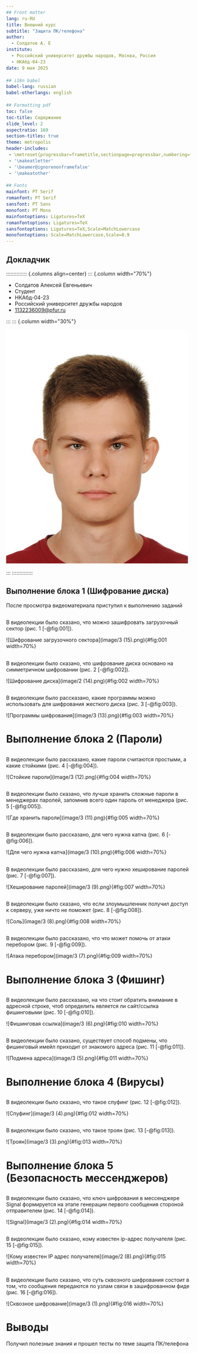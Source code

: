 ```yaml
---
## Front matter
lang: ru-RU
title: Внешний курс
subtitle: "Защита ПК/телефона"      
author:
  - Солдатов А. Е
institute:
  - Российский университет дружбы народов, Москва, Россия
  - НКАбд-04-23
date: 9 мая 2025

## i18n babel
babel-lang: russian
babel-otherlangs: english

## Formatting pdf
toc: false
toc-title: Содержание
slide_level: 2
aspectratio: 169
section-titles: true
theme: metropolis
header-includes:
 - \metroset{progressbar=frametitle,sectionpage=progressbar,numbering=fraction}
 - '\makeatletter'
 - '\beamer@ignorenonframefalse'
 - '\makeatother'

## Fonts
mainfont: PT Serif
romanfont: PT Serif
sansfont: PT Sans
monofont: PT Mono
mainfontoptions: Ligatures=TeX
romanfontoptions: Ligatures=TeX
sansfontoptions: Ligatures=TeX,Scale=MatchLowercase
monofontoptions: Scale=MatchLowercase,Scale=0.9
---
```



## Докладчик

:::::::::::::: {.columns align=center}
::: {.column width="70%"}

  * Солдатов Алексей Евгеньевич
  * Студент
  * НКАбд-04-23
  * Российский университет дружбы народов
  * [1132236009@pfur.ru](mailto:1132236009@rudn.ru)

:::
::: {.column width="30%"}

![](./image/I.jpg)

:::
::::::::::::::


## Выполнение блока 1 (Шифрование диска)

После просмотра видеоматериала приступил к выполнению заданий

##

В видеолекции было сказано, что можно зашифровать загрузочный сектор (рис. 1 [-@fig:001]).

![Шифрование загрузочного сектора](image/3 (15).png){#fig:001 width=70%}

##

В видеолекции было сказано, что шифрование диска основано на симметричном шифровании (рис. 2 [-@fig:002]).

![Шифрование диска](image/2 (14).png){#fig:002 width=70%}

##

В видеолекции было рассказано, какие программы можно использовать для шифрования жесткого диска  (рис. 3 [-@fig:003]).

![Программы шифрования](image/3 (13).png){#fig:003 width=70%}

# Выполнение блока 2 (Пароли)

##

В видеолекции было рассказано, какие пароли считаются простыми, а какие стойкими (рис. 4 [-@fig:004]).

![Стойкие пароли](image/3 (12).png){#fig:004 width=70%}

##

В видеолекции было сказано, что лучше хранить сложные пароли в менеджерах паролей, запомнив всего один пароль от менеджера (рис. 5 [-@fig:005]).

![Где хранить пароли](image/3 (11).png){#fig:005 width=70%}

##

В видеолекции было рассказано, для чего нужна капча (рис. 6 [-@fig:006]).

![Для чего нужна капча](image/3 (10).png){#fig:006 width=70%}

##

В видеолекции было рассказано, для чего нужно хеширование паролей (рис. 7 [-@fig:007]).

![Хеширование паролей](image/3 (9).png){#fig:007 width=70%}

##

В видеолекции было сказано, что если злоумышленник получил доступ к серверу, уже ничто не поможет (рис. 8 [-@fig:008]).

![Соль](image/3 (8).png){#fig:008 width=70%}

##

В видеолекции было рассказано, что что может помочь от атаки перебором (рис. 9 [-@fig:009]).

![Атака перебором](image/3 (7).png){#fig:009 width=70%}

# Выполнение блока 3 (Фишинг)

##

В видеолекции было рассказано, на что стоит обратить внимание в адресной строке, чтоб определить является ли сайт/ссылка фишинговыми (рис. 10 [-@fig:010]).

![Фишинговая ссылка](image/3 (6).png){#fig:010 width=70%}

##

В видеолекции было сказано, существует способ подмены, что фишинговый имейл приходит от знакомого адреса (рис. 11 [-@fig:011]).

![Подмена адреса](image/3 (5).png){#fig:011 width=70%}

##

# Выполнение блока 4 (Вирусы)

##

В видеолекции было сказано, что такое спуфинг (рис. 12 [-@fig:012]).

![Спуфинг](image/3 (4).png){#fig:012 width=70%}

##

В видеолекции было сказано, что такое троян (рис. 13 [-@fig:013]).

![Троян](image/3 (3).png){#fig:013 width=70%}

# Выполнение блока 5 (Безопасность мессенджеров)

##

В видеолекции было сказано, что ключ шифрования в мессенджере Signal формируется на этапе генерации первого сообщения стороной отправителем (рис. 14 [-@fig:014]).

![Signal](image/3 (2).png){#fig:014 width=70%}

##

В видеолекции было сказано, кому известен ip-aдрес получателя (рис. 15 [-@fig:015]).

![Кому известен IP адрес получателя](image/2 (8).png){#fig:015 width=70%}

##

В видеолекции было сказано, что суть сквозного шифрования состоит в том, что сообщения передаются по узлам связи в зашифрованном фиде (рис. 16 [-@fig:016]).

![Сквозное шифрование](image/3 (1).png){#fig:016 width=70%}

# Выводы

Получил полезные знания и прошел тесты по теме защита ПК/телефона
